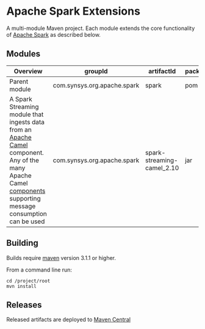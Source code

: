 # Apache Spark Extensions

A multi-module Maven project. Each module extends the core functionality of [Apache Spark](http://spark.apache.org) as described below.

## Modules
 Overview | groupId  | artifactId | packaging
 -------- | -------- | ---------- | ---------
Parent module | com.synsys.org.apache.spark | spark | pom
A Spark Streaming module that ingests data from an [Apache Camel](http://camel.apache.org/) component. Any of the many Apache Camel [components](http://camel.apache.org/components.html) supporting message consumption can be used |com.synsys.org.apache.spark | spark-streaming-camel_2.10 | jar

## Building

Builds require [maven](http://maven.apache.org/) version 3.1.1 or higher.

From a command line run:
```
cd /project/root
mvn install
```

## Releases

Released artifacts are deployed to [Maven Central](http://search.maven.org/#search%7Cga%7C1%7Ccom.synsys.org.apache.spark) 
